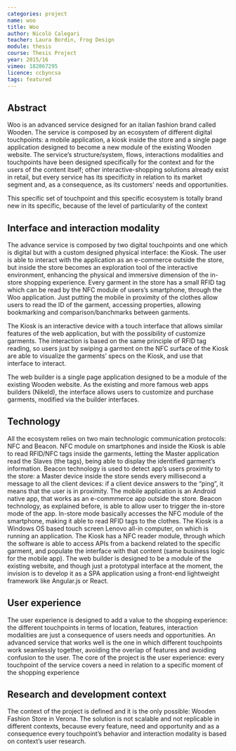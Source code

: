 ```yaml
---
categories: project
name: woo
title: Woo
author: Nicolò Calegari
teacher: Laura Bordin, Frog Design
module: thesis
course: Thesis Project
year: 2015/16
vimeo: 182867295
licence: ccbyncsa
tags: featured
---
```

## Abstract

Woo is an advanced service designed for an italian fashion brand called Wooden. The service is composed by an ecosystem of different digital touchpoints: a mobile application, a kiosk inside the store and a single page application designed to become a new module of the existing Wooden website. The service’s structure/system, flows, interactions modalities and touchpoints have been designed specifically for the context and for the users of the content itself; other interactive-shopping solutions already exist in retail, but every service has its specificity in relation to its market segment and, as a consequence, as its customers’ needs and opportunities.

This specific set of touchpoint and this specific ecosystem is totally brand new in its specific, because of the level of particularity of the context

## Interface and interaction modality

The advance service is composed by two digital touchpoints and one which is digital but with a custom designed physical interface: the Kiosk.
The user is able to interact with the application as an e-commerce outside the store, but inside the store becomes an exploration tool of the interactive environment, enhancing the physical and immersive dimension of the in-store shopping experience. Every garment in the store has a small RFID tag which can be read by the NFC module of users’s smartphone, through the Woo application. Just putting the mobile in proximity of the clothes allow users to read the ID of the garment, accessing properties, allowing bookmarking and comparison/banchmarks between garments.

The Kiosk is an interactive device with a touch interface that allows similar features of the web application, but with the possibility of customize garments. The interaction is based on the same principle of RFID tag reading, so users just by swiping a garment on the NFC surface of the Kiosk are able to visualize the garments’ specs on the Kiosk, and use that interface to interact.

The web builder is a single page application designed to be a module of the existing Wooden website. As the existing and more famous web apps builders (NikeId), the interface allows users to customize and purchase garments, modified via the builder interfaces.

## Technology

All the ecosystem relies on two main technologic communication protocols: NFC and Beacon. NFC module on smartphones and inside the Kiosk is able to read RFID/NFC tags inside the garments, letting the Master application read the Slaves (the tags), being able to display the identified garment’s information.
Beacon technology is used to detect app’s users proximity to the store: a Master device inside the store sends every millisecond a message to all the client devices: if a client device answers to the “ping”, it means that the user is in proximity.
The mobile application is an Android native app, that works as an e-commmerce app outside the store. Beacon technology, as explained before, is able to allow user to trigger the in-store mode of the app. In-store mode basically accesses the NFC module of the smartphone, making it able to read RFID tags to the clothes.
The Kiosk is a Windows OS based touch screen Lenovo all-in computer, on which is running an application. The Kiosk has a NFC reader module, through which the software is able to access APIs from a backend related to the specific garment, and populate the interface with that content (same business logic for the mobile app).
The web builder is designed to be a module of the existing website, and though just a prototypal interface at the moment, the invision is to develop it as a SPA application using a front-end lightweight framework like Angular.js or React.

## User experience

The user experience is designed to add a value to the shopping experience: the different touchpoints in terms of location, features, interaction modalities are just a consequence of users needs and opportunities. An advanced service that works well is the one in which different touchpoints work seamlessly together, avoiding the overlap of features and avoiding confusion to the user.
The core of the project is the user experience: every touchpoint of the service covers a need in relation to a specific moment of the shopping experience

## Research and development context

The context of the project is defined and it is the only possible: Wooden Fashion Store in Verona. The solution is not scalable and not replicable in different contexts, because every feature, need and opportunity and as a consequence every touchpoint’s behavior and interaction modality is based on context’s user research.